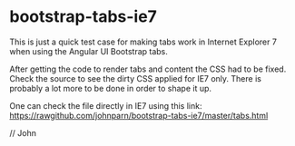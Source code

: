 bootstrap-tabs-ie7
==================

This is just a quick test case for making tabs work in Internet Explorer 7 when using the Angular UI Bootstrap tabs.

After getting the code to render tabs and content the CSS had to be fixed. Check the source to see the dirty CSS applied for IE7 only. There is probably a lot more to be done in order to shape it up.

One can check the file directly in IE7 using this link:
https://rawgithub.com/johnparn/bootstrap-tabs-ie7/master/tabs.html

// John
